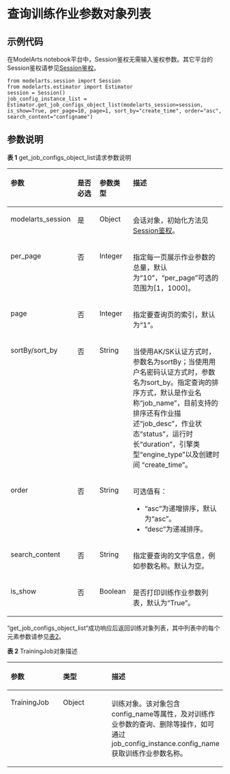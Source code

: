 # 查询训练作业参数对象列表<a name="modelarts_04_0175"></a>

## 示例代码<a name="zh-cn_topic_0170904402_section35881040102516"></a>

在ModelArts notebook平台中，Session鉴权无需输入鉴权参数。其它平台的Session鉴权请参见[Session鉴权](Session鉴权概述.md)。

```
from modelarts.session import Session
from modelarts.estimator import Estimator
session = Session()
job_config_instance_list = Estimator.get_job_configs_object_list(modelarts_session=session, is_show=True, per_page=10, page=1, sort_by="create_time", order="asc", search_content="configname")
```

## 参数说明<a name="zh-cn_topic_0170904402_section0599140112517"></a>

**表 1**  get\_job\_configs\_object\_list请求参数说明

<a name="zh-cn_topic_0170904402_table160254042515"></a>
<table><thead align="left"><tr id="zh-cn_topic_0170904402_row141641202511"><th class="cellrowborder" valign="top" width="21.637836216378364%" id="mcps1.2.5.1.1"><p id="zh-cn_topic_0170904402_p11941182519"><a name="zh-cn_topic_0170904402_p11941182519"></a><a name="zh-cn_topic_0170904402_p11941182519"></a>参数</p>
</th>
<th class="cellrowborder" valign="top" width="13.518648135186481%" id="mcps1.2.5.1.2"><p id="zh-cn_topic_0170904402_p186297590913"><a name="zh-cn_topic_0170904402_p186297590913"></a><a name="zh-cn_topic_0170904402_p186297590913"></a>是否必选</p>
</th>
<th class="cellrowborder" valign="top" width="15.718428157184283%" id="mcps1.2.5.1.3"><p id="zh-cn_topic_0170904402_p611141142510"><a name="zh-cn_topic_0170904402_p611141142510"></a><a name="zh-cn_topic_0170904402_p611141142510"></a>参数类型</p>
</th>
<th class="cellrowborder" valign="top" width="49.12508749125088%" id="mcps1.2.5.1.4"><p id="zh-cn_topic_0170904402_p917419250"><a name="zh-cn_topic_0170904402_p917419250"></a><a name="zh-cn_topic_0170904402_p917419250"></a>描述</p>
</th>
</tr>
</thead>
<tbody><tr id="zh-cn_topic_0170904402_row811541192518"><td class="cellrowborder" valign="top" width="21.637836216378364%" headers="mcps1.2.5.1.1 "><p id="zh-cn_topic_0170904402_p6891421842"><a name="zh-cn_topic_0170904402_p6891421842"></a><a name="zh-cn_topic_0170904402_p6891421842"></a>modelarts_session</p>
</td>
<td class="cellrowborder" valign="top" width="13.518648135186481%" headers="mcps1.2.5.1.2 "><p id="zh-cn_topic_0170904402_p68972047"><a name="zh-cn_topic_0170904402_p68972047"></a><a name="zh-cn_topic_0170904402_p68972047"></a>是</p>
</td>
<td class="cellrowborder" valign="top" width="15.718428157184283%" headers="mcps1.2.5.1.3 "><p id="zh-cn_topic_0170904402_p158912219419"><a name="zh-cn_topic_0170904402_p158912219419"></a><a name="zh-cn_topic_0170904402_p158912219419"></a>Object</p>
</td>
<td class="cellrowborder" valign="top" width="49.12508749125088%" headers="mcps1.2.5.1.4 "><p id="zh-cn_topic_0170904402_p1689152543"><a name="zh-cn_topic_0170904402_p1689152543"></a><a name="zh-cn_topic_0170904402_p1689152543"></a>会话对象，初始化方法见<a href="Session鉴权概述.md">Session鉴权</a>。</p>
</td>
</tr>
<tr id="zh-cn_topic_0170904402_row16195453115"><td class="cellrowborder" valign="top" width="21.637836216378364%" headers="mcps1.2.5.1.1 "><p id="zh-cn_topic_0170904402_p685762812445"><a name="zh-cn_topic_0170904402_p685762812445"></a><a name="zh-cn_topic_0170904402_p685762812445"></a>per_page</p>
</td>
<td class="cellrowborder" valign="top" width="13.518648135186481%" headers="mcps1.2.5.1.2 "><p id="zh-cn_topic_0170904402_p1585762812442"><a name="zh-cn_topic_0170904402_p1585762812442"></a><a name="zh-cn_topic_0170904402_p1585762812442"></a>否</p>
</td>
<td class="cellrowborder" valign="top" width="15.718428157184283%" headers="mcps1.2.5.1.3 "><p id="zh-cn_topic_0170904402_p10857528154416"><a name="zh-cn_topic_0170904402_p10857528154416"></a><a name="zh-cn_topic_0170904402_p10857528154416"></a>Integer</p>
</td>
<td class="cellrowborder" valign="top" width="49.12508749125088%" headers="mcps1.2.5.1.4 "><p id="zh-cn_topic_0170904402_p9857202812442"><a name="zh-cn_topic_0170904402_p9857202812442"></a><a name="zh-cn_topic_0170904402_p9857202812442"></a>指定每一页展示作业参数的总量，默认为<span class="parmname" id="parmname12111174310571"><a name="parmname12111174310571"></a><a name="parmname12111174310571"></a>“10”</span>，<span class="parmvalue" id="zh-cn_topic_0170904402_parmvalue4264192562810"><a name="zh-cn_topic_0170904402_parmvalue4264192562810"></a><a name="zh-cn_topic_0170904402_parmvalue4264192562810"></a>“per_page”</span>可选的范围为[1，1000]。</p>
</td>
</tr>
<tr id="zh-cn_topic_0170904402_row07900451112"><td class="cellrowborder" valign="top" width="21.637836216378364%" headers="mcps1.2.5.1.1 "><p id="zh-cn_topic_0170904402_p1785762812442"><a name="zh-cn_topic_0170904402_p1785762812442"></a><a name="zh-cn_topic_0170904402_p1785762812442"></a>page</p>
</td>
<td class="cellrowborder" valign="top" width="13.518648135186481%" headers="mcps1.2.5.1.2 "><p id="zh-cn_topic_0170904402_p685712810442"><a name="zh-cn_topic_0170904402_p685712810442"></a><a name="zh-cn_topic_0170904402_p685712810442"></a>否</p>
</td>
<td class="cellrowborder" valign="top" width="15.718428157184283%" headers="mcps1.2.5.1.3 "><p id="zh-cn_topic_0170904402_p13857128134410"><a name="zh-cn_topic_0170904402_p13857128134410"></a><a name="zh-cn_topic_0170904402_p13857128134410"></a>Integer</p>
</td>
<td class="cellrowborder" valign="top" width="49.12508749125088%" headers="mcps1.2.5.1.4 "><p id="zh-cn_topic_0170904402_p1085717285447"><a name="zh-cn_topic_0170904402_p1085717285447"></a><a name="zh-cn_topic_0170904402_p1085717285447"></a>指定要查询页的索引，默认为<span class="parmname" id="parmname162371646165711"><a name="parmname162371646165711"></a><a name="parmname162371646165711"></a>“1”</span>。</p>
</td>
</tr>
<tr id="zh-cn_topic_0170904402_row116444671117"><td class="cellrowborder" valign="top" width="21.637836216378364%" headers="mcps1.2.5.1.1 "><p id="zh-cn_topic_0170904402_p5857112819448"><a name="zh-cn_topic_0170904402_p5857112819448"></a><a name="zh-cn_topic_0170904402_p5857112819448"></a>sortBy/sort_by</p>
</td>
<td class="cellrowborder" valign="top" width="13.518648135186481%" headers="mcps1.2.5.1.2 "><p id="zh-cn_topic_0170904402_p19857152817443"><a name="zh-cn_topic_0170904402_p19857152817443"></a><a name="zh-cn_topic_0170904402_p19857152817443"></a>否</p>
</td>
<td class="cellrowborder" valign="top" width="15.718428157184283%" headers="mcps1.2.5.1.3 "><p id="zh-cn_topic_0170904402_p68573282448"><a name="zh-cn_topic_0170904402_p68573282448"></a><a name="zh-cn_topic_0170904402_p68573282448"></a>String</p>
</td>
<td class="cellrowborder" valign="top" width="49.12508749125088%" headers="mcps1.2.5.1.4 "><p id="zh-cn_topic_0170904402_p17530232175418"><a name="zh-cn_topic_0170904402_p17530232175418"></a><a name="zh-cn_topic_0170904402_p17530232175418"></a>当使用AK/SK认证方式时，参数名为sortBy；当使用用户名密码认证方式时，参数名为sort_by。指定查询的排序方式，默认是作业名称<span class="parmvalue" id="zh-cn_topic_0170904402_parmvalue072385112110"><a name="zh-cn_topic_0170904402_parmvalue072385112110"></a><a name="zh-cn_topic_0170904402_parmvalue072385112110"></a>“job_name”</span>，目前支持的排序还有作业描述<span class="parmvalue" id="zh-cn_topic_0170904402_parmvalue2035833872119"><a name="zh-cn_topic_0170904402_parmvalue2035833872119"></a><a name="zh-cn_topic_0170904402_parmvalue2035833872119"></a>“job_desc”</span>，作业状态<span class="parmvalue" id="zh-cn_topic_0170904402_parmvalue103787119232"><a name="zh-cn_topic_0170904402_parmvalue103787119232"></a><a name="zh-cn_topic_0170904402_parmvalue103787119232"></a>“status”</span>，运行时长<span class="parmvalue" id="zh-cn_topic_0170904402_parmvalue08891037233"><a name="zh-cn_topic_0170904402_parmvalue08891037233"></a><a name="zh-cn_topic_0170904402_parmvalue08891037233"></a>“duration”</span>，引擎类型<span class="parmvalue" id="zh-cn_topic_0170904402_parmvalue1325515692210"><a name="zh-cn_topic_0170904402_parmvalue1325515692210"></a><a name="zh-cn_topic_0170904402_parmvalue1325515692210"></a>“engine_type”</span>以及创建时间&nbsp;<span class="parmvalue" id="zh-cn_topic_0170904402_parmvalue15946316182318"><a name="zh-cn_topic_0170904402_parmvalue15946316182318"></a><a name="zh-cn_topic_0170904402_parmvalue15946316182318"></a>“create_time”</span>。</p>
</td>
</tr>
<tr id="zh-cn_topic_0170904402_row02401646131113"><td class="cellrowborder" valign="top" width="21.637836216378364%" headers="mcps1.2.5.1.1 "><p id="zh-cn_topic_0170904402_p4857428104419"><a name="zh-cn_topic_0170904402_p4857428104419"></a><a name="zh-cn_topic_0170904402_p4857428104419"></a>order</p>
</td>
<td class="cellrowborder" valign="top" width="13.518648135186481%" headers="mcps1.2.5.1.2 "><p id="zh-cn_topic_0170904402_p1785712287447"><a name="zh-cn_topic_0170904402_p1785712287447"></a><a name="zh-cn_topic_0170904402_p1785712287447"></a>否</p>
</td>
<td class="cellrowborder" valign="top" width="15.718428157184283%" headers="mcps1.2.5.1.3 "><p id="zh-cn_topic_0170904402_p9857142824415"><a name="zh-cn_topic_0170904402_p9857142824415"></a><a name="zh-cn_topic_0170904402_p9857142824415"></a>String</p>
</td>
<td class="cellrowborder" valign="top" width="49.12508749125088%" headers="mcps1.2.5.1.4 "><p id="zh-cn_topic_0170904402_p1385819280441"><a name="zh-cn_topic_0170904402_p1385819280441"></a><a name="zh-cn_topic_0170904402_p1385819280441"></a>可选值有：</p>
<a name="zh-cn_topic_0170904402_ul11858152894418"></a><a name="zh-cn_topic_0170904402_ul11858152894418"></a><ul id="zh-cn_topic_0170904402_ul11858152894418"><li><span class="parmvalue" id="parmvalue1948495410571"><a name="parmvalue1948495410571"></a><a name="parmvalue1948495410571"></a>“asc”</span>为递增排序，默认为<span class="parmvalue" id="parmvalue11530732175410"><a name="parmvalue11530732175410"></a><a name="parmvalue11530732175410"></a>“asc”</span>。</li><li><span class="parmvalue" id="parmvalue3873155916573"><a name="parmvalue3873155916573"></a><a name="parmvalue3873155916573"></a>“desc”</span>为递减排序。</li></ul>
</td>
</tr>
<tr id="zh-cn_topic_0170904402_row204121046151111"><td class="cellrowborder" valign="top" width="21.637836216378364%" headers="mcps1.2.5.1.1 "><p id="zh-cn_topic_0170904402_p1885832812448"><a name="zh-cn_topic_0170904402_p1885832812448"></a><a name="zh-cn_topic_0170904402_p1885832812448"></a>search_content</p>
</td>
<td class="cellrowborder" valign="top" width="13.518648135186481%" headers="mcps1.2.5.1.2 "><p id="zh-cn_topic_0170904402_p685812819445"><a name="zh-cn_topic_0170904402_p685812819445"></a><a name="zh-cn_topic_0170904402_p685812819445"></a>否</p>
</td>
<td class="cellrowborder" valign="top" width="15.718428157184283%" headers="mcps1.2.5.1.3 "><p id="zh-cn_topic_0170904402_p18581428184418"><a name="zh-cn_topic_0170904402_p18581428184418"></a><a name="zh-cn_topic_0170904402_p18581428184418"></a>String</p>
</td>
<td class="cellrowborder" valign="top" width="49.12508749125088%" headers="mcps1.2.5.1.4 "><p id="zh-cn_topic_0170904402_p138583282447"><a name="zh-cn_topic_0170904402_p138583282447"></a><a name="zh-cn_topic_0170904402_p138583282447"></a>指定要查询的文字信息，例如参数名称。默认为空。</p>
</td>
</tr>
<tr id="row9886183795413"><td class="cellrowborder" valign="top" width="21.637836216378364%" headers="mcps1.2.5.1.1 "><p id="p17887193765410"><a name="p17887193765410"></a><a name="p17887193765410"></a>is_show</p>
</td>
<td class="cellrowborder" valign="top" width="13.518648135186481%" headers="mcps1.2.5.1.2 "><p id="p198878374547"><a name="p198878374547"></a><a name="p198878374547"></a>否</p>
</td>
<td class="cellrowborder" valign="top" width="15.718428157184283%" headers="mcps1.2.5.1.3 "><p id="p128873378549"><a name="p128873378549"></a><a name="p128873378549"></a>Boolean</p>
</td>
<td class="cellrowborder" valign="top" width="49.12508749125088%" headers="mcps1.2.5.1.4 "><p id="p1388716377547"><a name="p1388716377547"></a><a name="p1388716377547"></a>是否打印训练作业参数列表，默认为<span class="parmname" id="parmname149501148582"><a name="parmname149501148582"></a><a name="parmname149501148582"></a>“True”</span>。</p>
</td>
</tr>
</tbody>
</table>

“get\_job\_configs\_object\_list“成功响应后返回训练对象列表，其中列表中的每个元素参数请参见[表2](#zh-cn_topic_0160436006_table973120224596)。

**表 2**  TrainingJob对象描述

<a name="zh-cn_topic_0160436006_table973120224596"></a>
<table><thead align="left"><tr id="zh-cn_topic_0160436006_row2731522195910"><th class="cellrowborder" valign="top" width="24.91249124912491%" id="mcps1.2.4.1.1"><p id="zh-cn_topic_0160436006_p57306225598"><a name="zh-cn_topic_0160436006_p57306225598"></a><a name="zh-cn_topic_0160436006_p57306225598"></a>参数</p>
</th>
<th class="cellrowborder" valign="top" width="24.152415241524153%" id="mcps1.2.4.1.2"><p id="zh-cn_topic_0160436006_p117308225593"><a name="zh-cn_topic_0160436006_p117308225593"></a><a name="zh-cn_topic_0160436006_p117308225593"></a>类型</p>
</th>
<th class="cellrowborder" valign="top" width="50.935093509350935%" id="mcps1.2.4.1.3"><p id="zh-cn_topic_0160436006_p2730132255915"><a name="zh-cn_topic_0160436006_p2730132255915"></a><a name="zh-cn_topic_0160436006_p2730132255915"></a>描述</p>
</th>
</tr>
</thead>
<tbody><tr id="zh-cn_topic_0160436006_row1873172215912"><td class="cellrowborder" valign="top" width="24.91249124912491%" headers="mcps1.2.4.1.1 "><p id="zh-cn_topic_0160436006_p4731322145919"><a name="zh-cn_topic_0160436006_p4731322145919"></a><a name="zh-cn_topic_0160436006_p4731322145919"></a>TrainingJob</p>
</td>
<td class="cellrowborder" valign="top" width="24.152415241524153%" headers="mcps1.2.4.1.2 "><p id="zh-cn_topic_0160436006_p117311922115916"><a name="zh-cn_topic_0160436006_p117311922115916"></a><a name="zh-cn_topic_0160436006_p117311922115916"></a>Object</p>
</td>
<td class="cellrowborder" valign="top" width="50.935093509350935%" headers="mcps1.2.4.1.3 "><p id="p11201122121013"><a name="p11201122121013"></a><a name="p11201122121013"></a>训练对象。该对象包含config_name等属性，及对训练作业参数的查询、删除等操作，如可通过job_config_instance.config_name获取训练作业参数名称。</p>
</td>
</tr>
</tbody>
</table>

